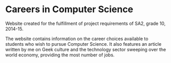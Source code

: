 # Careers in Computer Science
Website created for the fulfillment of project requirements of SA2, grade 10, 2014-15.

The website contains information on the career choices available to students who wish to pursue Computer Science. It also features an article written by me on Geek culture and the technology sector sweeping over the world economy, providing the most number of jobs.
